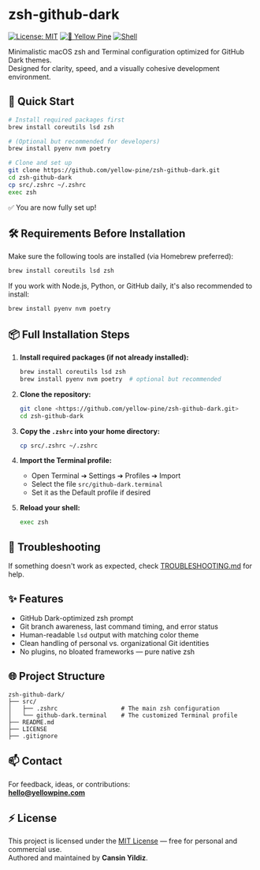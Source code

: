 # zsh-github-dark

[![License: MIT](https://img.shields.io/badge/license-MIT-blue.svg)](LICENSE)
[![💛 Yellow Pine](https://img.shields.io/badge/%F0%9F%92%9B%20Yellow%20Pine-gray.svg)](https://github.com/yellow-pine)
[![Shell](https://img.shields.io/badge/Shell-zsh-green.svg)](https://www.zsh.org/)

Minimalistic macOS zsh and Terminal configuration optimized for GitHub Dark themes.  
Designed for clarity, speed, and a visually cohesive development environment.

## 🚀 Quick Start

```bash
# Install required packages first
brew install coreutils lsd zsh

# (Optional but recommended for developers)
brew install pyenv nvm poetry

# Clone and set up
git clone https://github.com/yellow-pine/zsh-github-dark.git
cd zsh-github-dark
cp src/.zshrc ~/.zshrc
exec zsh
```

✅ You are now fully set up!

## 🛠 Requirements Before Installation

Make sure the following tools are installed (via Homebrew preferred):

```bash
brew install coreutils lsd zsh
```

If you work with Node.js, Python, or GitHub daily, it's also recommended to install:

```bash
brew install pyenv nvm poetry
```

## 📦 Full Installation Steps

1. **Install required packages (if not already installed):**

    ```bash
    brew install coreutils lsd zsh
    brew install pyenv nvm poetry  # optional but recommended
    ```

2. **Clone the repository:**

    ```bash
    git clone <https://github.com/yellow-pine/zsh-github-dark.git>
    cd zsh-github-dark
    ```

3. **Copy the `.zshrc` into your home directory:**

    ```bash
    cp src/.zshrc ~/.zshrc
    ```

4. **Import the Terminal profile:**

    - Open Terminal ➔ Settings ➔ Profiles ➔ Import
    - Select the file `src/github-dark.terminal`
    - Set it as the Default profile if desired

5. **Reload your shell:**

    ```bash
    exec zsh
    ```

## 🔵 Troubleshooting

If something doesn't work as expected, check [TROUBLESHOOTING.md](TROUBLESHOOTING.md) for help.

## ✨ Features

- GitHub Dark-optimized zsh prompt
- Git branch awareness, last command timing, and error status
- Human-readable `lsd` output with matching color theme
- Clean handling of personal vs. organizational Git identities
- No plugins, no bloated frameworks — pure native zsh

## 🌐 Project Structure

```plaintext
zsh-github-dark/
├── src/
│   ├── .zshrc                  # The main zsh configuration
│   └── github-dark.terminal    # The customized Terminal profile
├── README.md
├── LICENSE
├── .gitignore
```

## 📫 Contact

For feedback, ideas, or contributions:  
**<hello@yellowpine.com>**

## ⚡ License

This project is licensed under the [MIT License](LICENSE) — free for personal and commercial use.  
Authored and maintained by **Cansin Yildiz**.
